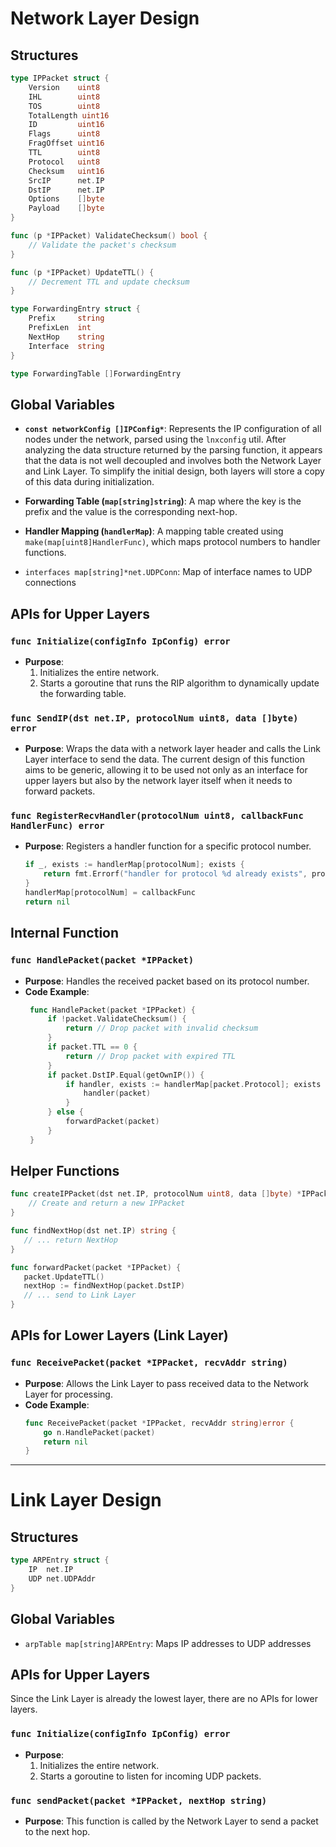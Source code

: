 # Network Layer Design

## Structures
```go
type IPPacket struct {
    Version    uint8
    IHL        uint8
    TOS        uint8
    TotalLength uint16
    ID         uint16
    Flags      uint8
    FragOffset uint16
    TTL        uint8
    Protocol   uint8
    Checksum   uint16
    SrcIP      net.IP
    DstIP      net.IP
    Options    []byte
    Payload    []byte
}

func (p *IPPacket) ValidateChecksum() bool {
    // Validate the packet's checksum
}

func (p *IPPacket) UpdateTTL() {
    // Decrement TTL and update checksum
}

type ForwardingEntry struct {
    Prefix     string
    PrefixLen  int
    NextHop    string
    Interface  string
}

type ForwardingTable []ForwardingEntry
```

## Global Variables

- **`const networkConfig []IPConfig*`**: Represents the IP configuration of all nodes under the network, parsed using the `lnxconfig` util. After analyzing the data structure returned by the parsing function, it appears that the data is not well decoupled and involves both the Network Layer and Link Layer. To simplify the initial design, both layers will store a copy of this data during initialization.

- **Forwarding Table (`map[string]string`)**: A map where the key is the prefix and the value is the corresponding next-hop.

- **Handler Mapping (`handlerMap`)**: A mapping table created using `make(map[uint8]HandlerFunc)`, which maps protocol numbers to handler functions.

- `interfaces map[string]*net.UDPConn`: Map of interface names to UDP connections

## APIs for Upper Layers

### `func Initialize(configInfo IpConfig) error`
- **Purpose**: 
   1. Initializes the entire network.
   2. Starts a goroutine that runs the RIP algorithm to dynamically update the forwarding table.

### `func SendIP(dst net.IP, protocolNum uint8, data []byte) error`
- **Purpose**: Wraps the data with a network layer header and calls the Link Layer interface to send the data. The current design of this function aims to be generic, allowing it to be used not only as an interface for upper layers but also by the network layer itself when it needs to forward packets.

<!-- ### `type HandlerFunc = func(*Packet, []interface{})` -->
### `func RegisterRecvHandler(protocolNum uint8, callbackFunc HandlerFunc) error`
- **Purpose**: Registers a handler function for a specific protocol number.
   ```go
   if _, exists := handlerMap[protocolNum]; exists {
       return fmt.Errorf("handler for protocol %d already exists", protocolNum)
   }
   handlerMap[protocolNum] = callbackFunc
   return nil
   ```

## Internal Function

### `func HandlePacket(packet *IPPacket)`
- **Purpose**: Handles the received packet based on its protocol number.
- **Code Example**:
   ```go
    func HandlePacket(packet *IPPacket) {
        if !packet.ValidateChecksum() {
            return // Drop packet with invalid checksum
        }
        if packet.TTL == 0 {
            return // Drop packet with expired TTL
        }
        if packet.DstIP.Equal(getOwnIP()) {
            if handler, exists := handlerMap[packet.Protocol]; exists {
                handler(packet)
            }
        } else {
            forwardPacket(packet)
        }
    }
   ```
   
## Helper Functions
```go
func createIPPacket(dst net.IP, protocolNum uint8, data []byte) *IPPacket {
    // Create and return a new IPPacket
}

func findNextHop(dst net.IP) string {
   // ... return NextHop
}

func forwardPacket(packet *IPPacket) {
   packet.UpdateTTL()
   nextHop := findNextHop(packet.DstIP)
   // ... send to Link Layer
}
```

## APIs for Lower Layers (Link Layer)

### `func ReceivePacket(packet *IPPacket, recvAddr string)`
- **Purpose**: Allows the Link Layer to pass received data to the Network Layer for processing.
- **Code Example**:
    ```go
    func ReceivePacket(packet *IPPacket, recvAddr string)error {
        go n.HandlePacket(packet)
        return nil
    }
    ```

---

# Link Layer Design

## Structures
```go
type ARPEntry struct {
    IP  net.IP
    UDP net.UDPAddr
}
```

## Global Variables

<!-- - **`const networkConfig []IPConfig*`**: Contains information related to the ARP protocol, such as the mapping between MAC addresses (UDP ports) and IP addresses. -->
- `arpTable map[string]ARPEntry`: Maps IP addresses to UDP addresses

## APIs for Upper Layers
Since the Link Layer is already the lowest layer, there are no APIs for lower layers.

### `func Initialize(configInfo IpConfig) error`
- **Purpose**:
   1. Initializes the entire network.
   2. Starts a goroutine to listen for incoming UDP packets.

### `func sendPacket(packet *IPPacket, nextHop string)`
- **Purpose**: This function is called by the Network Layer to send a packet to the next hop.


